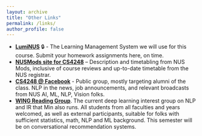 ```yaml
---
layout: archive
title: "Other Links"
permalink: /links/
author_profile: false
---
```


* **[LumiNUS](https://luminus.nus.edu.sg/modules/eba8b739-2fa1-4148-8384-d1fe7a1034fb)** 🔒 - The Learning Management System we will use for this course.  Submit your homework assignments here, on time.
* **[NUSMods site for CS4248](https://nusmods.com/modules/CS4248/natural-language-processing)** – Description and timetabling from NUS Mods, inclusive of course reviews and up-to-date timetable from the NUS registrar.
* **[CS4248 @ Facebook](http://www.facebook.com/cs4248/)** - Public group, mostly targeting alumni of the class.  NLP in the news, job announcements, and relevant broadcasts from NUS AI, ML, NLP, Vision folks.
* **[WING Reading Group](https://wing-nus.github.io/cs6101/)**.  The current deep learning interest group on NLP and IR that Min also runs.  All students from all faculties and years welcomed, as well as external participants, suitable for folks with sufficient statistics, math, NLP and ML background.  This semester will be on conversational recommendation systems.
